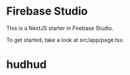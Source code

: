 # Firebase Studio

This is a NextJS starter in Firebase Studio.

To get started, take a look at src/app/page.tsx.
# hudhud
